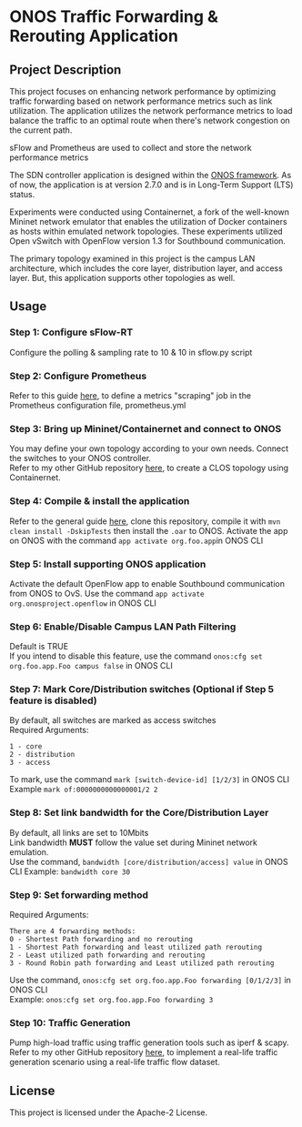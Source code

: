 # ONOS Traffic Forwarding & Rerouting Application

## Project Description
This project focuses on enhancing network performance by optimizing traffic forwarding based on network performance metrics such as link utilization. The application utilizes the network performance metrics to load balance the traffic to an optimal route when there's network congestion on the current path. 

sFlow and Prometheus are used to collect and store the network performance metrics

The SDN controller application is designed within the [ONOS framework](https://wiki.onosproject.org/display/ONOS/ONOS). As of now, the application is at version 2.7.0 and is in Long-Term Support (LTS) status.

Experiments were conducted using Containernet, a fork of the well-known Mininet network emulator that enables the utilization of Docker containers as hosts within emulated network topologies. These experiments utilized Open vSwitch with OpenFlow version 1.3 for Southbound communication.

The primary topology examined in this project is the campus LAN architecture, which includes the core layer, distribution layer, and access layer. But, this application supports other topologies as well.

## Usage
### Step 1: Configure sFlow-RT
Configure the polling & sampling rate to 10 & 10 in sflow.py script

### Step 2: Configure Prometheus
Refer to this guide [here](https://blog.sflow.com/2019/04/prometheus-exporter.html), to define a metrics "scraping" job in the Prometheus configuration file, prometheus.yml

### Step 3: Bring up Mininet/Containernet and connect to ONOS
You may define your own topology according to your own needs. Connect the switches to your ONOS controller. <br>
Refer to my other GitHub repository [here](https://github.com/vikki8/SDN_clos_topology_generator), to create a CLOS topology using Containernet.

### Step 4: Compile & install the application
Refer to the general guide [here](https://wiki.onosproject.org/display/ONOS/Template+Application+Tutorial), clone this repository, compile it with `mvn clean install -DskipTests` then install the `.oar` to ONOS. Activate the app on ONOS with the command `app activate org.foo.app`in ONOS CLI

### Step 5: Install supporting ONOS application
Activate the default OpenFlow app to enable Southbound communication from ONOS to OvS. Use the command `app activate org.onosproject.openflow` in ONOS CLI

### Step 6: Enable/Disable Campus LAN Path Filtering
Default is TRUE <br>
If you intend to disable this feature, use the command `onos:cfg set org.foo.app.Foo campus false` in ONOS CLI

### Step 7: Mark Core/Distribution switches (Optional if Step 5 feature is disabled)
By default, all switches are marked as access switches <br>
Required Arguments:
```
1 - core 
2 - distribution 
3 - access 
```
To mark, use the command `mark [switch-device-id] [1/2/3]` in ONOS CLI <br>
Example
`mark of:0000000000000001/2 2`

### Step 8: Set link bandwidth for the Core/Distribution Layer
By default, all links are set to 10Mbits <br>
Link bandwidth **MUST** follow the value set during Mininet network emulation. <br>
Use the command, `bandwidth [core/distribution/access] value` in ONOS CLI
Example:
`bandwidth core 30`

### Step 9: Set forwarding method
Required Arguments:
```
There are 4 forwarding methods: 
0 - Shortest Path forwarding and no rerouting 
1 - Shortest Path forwarding and least utilized path rerouting 
2 - Least utilized path forwarding and rerouting 
3 - Round Robin path forwarding and Least utilized path rerouting 
```
Use the command, `onos:cfg set org.foo.app.Foo forwarding [0/1/2/3]` in ONOS CLI <br>
Example:
`onos:cfg set org.foo.app.Foo forwarding 3`


### Step 10: Traffic Generation
Pump high-load traffic using traffic generation tools such as iperf & scapy. <br>
Refer to my other GitHub repository [here](https://github.com/vikki8/real_life_traffic_generator), to implement a real-life traffic generation scenario using a real-life traffic flow dataset.

## License
This project is licensed under the Apache-2 License.
